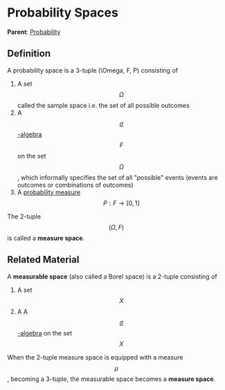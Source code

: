 # Probability Spaces

__Parent__: [Probability](../probability.md)

## Definition

A probability space is a 3-tuple (\Omega, F, P) consisting of

1. A set $$\Omega$$ called the sample space i.e. the set of all possible outcomes
2. A [$$\sigma$$-algebra](sigma_algebra.md) $$F$$ on the set $$\Omega$$, which informally specifies
   the set of all "possible" events (events are outcomes or combinations of outcomes)
3. A [probability measure](probability_measure.md) $$P: F \rightarrow [0, 1]$$

The 2-tuple $$(\Omega, F)$$ is called a __measure space__.

## Related Material

A __measurable space__ (also called a Borel space) is a 2-tuple consisting of

1. A set $$X$$
2. A A [$$\sigma$$-algebra](sigma_algebra.md) on the set $$X$$

When the 2-tuple measure space is equipped with a measure $$\mu$$, becoming a 3-tuple,
the measurable space becomes a __measure space__.